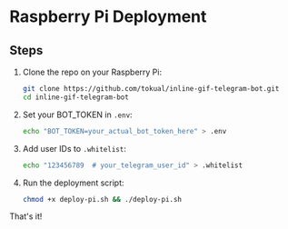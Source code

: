 # Raspberry Pi Deployment

## Steps

1. Clone the repo on your Raspberry Pi:
   ```bash
   git clone https://github.com/tokual/inline-gif-telegram-bot.git
   cd inline-gif-telegram-bot
   ```

2. Set your BOT_TOKEN in `.env`:
   ```bash
   echo "BOT_TOKEN=your_actual_bot_token_here" > .env
   ```

3. Add user IDs to `.whitelist`:
   ```bash
   echo "123456789  # your_telegram_user_id" > .whitelist
   ```

4. Run the deployment script:
   ```bash
   chmod +x deploy-pi.sh && ./deploy-pi.sh
   ```

That's it!

